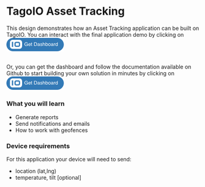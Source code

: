 # TagoIO Asset Tracking

This design demonstrates how an Asset Tracking application can be built on TagoIO. You can interact with the final application demo by clicking on
[![Get Dashboard](https://raw.githubusercontent.com/tago-io/explore-asset-tracking/master/images/getdashboard.png?raw=true)](https://admin.develop.tago.io/explore)

##
Or, you can get the dashboard and follow the documentation available on Github to start building your own solution in minutes by clicking on
[![Get Dashboard](https://raw.githubusercontent.com/tago-io/explore-asset-tracking/master/images/getdashboard.png?raw=true)](https://admin.develop.tago.io/explore)

### What you will learn
- Generate reports
- Send notifications and emails
- How to work with geofences

### Device requirements
For this application your device will need to send:
- location (lat,lng)
- temperature, tilt  [optional]
